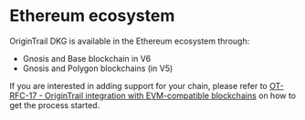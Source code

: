 # Ethereum ecosystem

OriginTrail DKG is available in the Ethereum ecosystem through:

* Gnosis and Base blockchain in V6
* Gnosis and Polygon blockchains (in V5)

If you are interested in adding support for your chain, please refer to [OT-RFC-17 - OriginTrail integration with EVM-compatible blockchains](https://github.com/OriginTrail/OT-RFC-repository/tree/main/RFCs/OT-RFC-17-OriginTrail-integration-with-EVM-compatible-blockchains) on how to get the process started.
